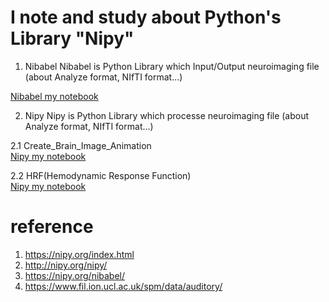 # I note and study about Python's Library "Nipy" 

1. Nibabel
Nibabel is Python Library which  Input/Output neuroimaging file (about Analyze format, NIfTI format...)

[Nibabel my notebook](./Nibabel_note/Nibabel.ipynb)

2. Nipy
Nipy is Python Library which processe neuroimaging file (about Analyze format, NIfTI format...)

2.1 Create_Brain_Image_Animation  
[Nipy my notebook](./Nipy_note/Create_Brain_Image_Animation.ipynb)

2.2 HRF(Hemodynamic Response Function)  
[Nipy my notebook](./Nipy_note/HRF.ipynb)

# reference
1. https://nipy.org/index.html
2. http://nipy.org/nipy/
3. https://nipy.org/nibabel/
4. https://www.fil.ion.ucl.ac.uk/spm/data/auditory/
